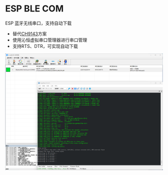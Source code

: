 # ESP BLE COM
ESP 蓝牙无线串口，支持自动下载
* 替代[CH9143](https://www.wch.cn/products/CH9143.html)方案
* 使用沁恒虚拟串口管理器进行串口管理
* 支持RTS、DTR，可实现自动下载

![screenshot](./screenshot/screenshot.png)  
